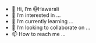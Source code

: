 - 👋 Hi, I’m @Hawarali
- 👀 I’m interested in ...
- 🌱 I’m currently learning ...
- 💞️ I’m looking to collaborate on ...
- 📫 How to reach me ...

<!---
Hawarali/Hawarali is a ✨ special ✨ repository because its `README.md` (this file) appears on your GitHub profile.
You can click the Preview link to take a look at your changes.
--->
